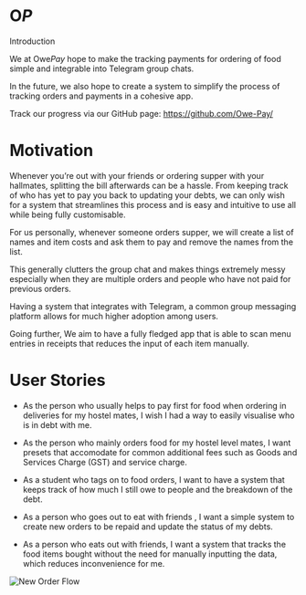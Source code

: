 # O$P$

Introduction

We at Owe$Pay$ hope to make the tracking payments for ordering of food simple and integrable into Telegram group chats.

In the future, we also hope to create a system to simplify the process of tracking orders and payments in a cohesive app.

Track our progress via our GitHub page: https://github.com/Owe-Pay/


# Motivation 

Whenever you’re out with your friends or ordering supper with your hallmates, splitting the bill afterwards can be a hassle. From keeping track of who has yet to pay you back to updating your debts, we can only wish for a system that streamlines this process and is easy and intuitive to use all while being fully customisable.

For us personally, whenever someone orders supper, we will create a list of names and item costs and ask them to pay and remove the names from the list.

This generally clutters the group chat and makes things extremely messy especially when they are multiple orders and people who have not paid for previous orders.

Having a system that integrates with Telegram, a common group messaging platform allows for much higher adoption among users.

Going further, We aim to have a fully fledged app that is able to scan menu entries in receipts that reduces the input of each item manually.

# User Stories

* As the person who usually helps to pay first for food when ordering in deliveries for my hostel mates, I wish I had a way to easily visualise who is in debt with me.

* As the person who mainly orders food for my hostel level mates, I want presets that accomodate for common additional fees such as Goods and Services Charge (GST) and service charge. 

* As a student who tags on to food orders, I want to have a system that keeps track of how much I still owe to people and the breakdown of the debt.

* As a person who goes out to eat with friends , I want a simple system to create new orders to be repaid and update the status of my debts. 

* As a person who eats out with friends, I want a system that tracks the food items bought without the need for manually inputting the data, which reduces inconvenience for me.

![New Order Flow](https://res.cloudinary.com/jianoway/image/upload/v1622368925/O_P_-_TeleBot_New_Order_Flow_qfpbtr.jpg)
